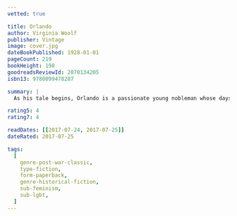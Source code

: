 ```yaml
---
vetted: true

title: Orlando
author: Virginia Woolf
publisher: Vintage
image: cover.jpg
dateBookPublished: 1928-01-01
pageCount: 219
bookHeight: 198
goodreadsReviewId: 2070134205
isbn13: 9780099478287

summary: |
  As his tale begins, Orlando is a passionate young nobleman whose days are spent in rowdy revelry, filled with the colourful delights of Queen Elizabeth's court. By the close, he will have transformed into a modern, thirty-six-year-old woman and three centuries will have passed. Orlando will not only witness the making of history from its edge, but will find that his unique position as a woman who knows what it is to be a man will give him insight into matters of the heart.

rating5: 4
rating7: 4

readDates: [[2017-07-24, 2017-07-25]]
dateRated: 2017-07-25

tags:
  [
    genre-post-war-classic,
    type-fiction,
    form-paperback,
    genre-historical-fiction,
    sub-feminism,
    sub-lgbt,
  ]
---
```

